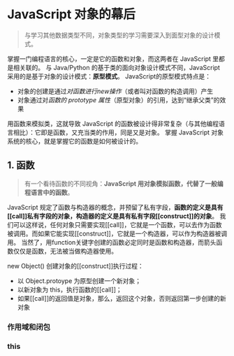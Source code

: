 # JavaScript 对象的幕后

> 与学习其他数据类型不同，对象类型的学习需要深入到面型对象的设计模式。


掌握一门编程语言的核心，一定是它的函数和对象，而这两者在 JavaScript 里都是相关联的。
与 Java/Python 的基于类的面向对象设计模式不同，JavaScript 采用的是基于对象的设计模式：**原型模式**。
JavaScript的原型模式特点是：

- 对象的创建是通过*对函数进行new操作*（或者叫对函数的构造调用）产生
- 对象通过对*函数的 prototype 属性*（原型对象）的引用，达到“继承父类”的效果

用函数来模拟类，这就导致 JavaScript 的函数被设计得非常复杂（与其他编程语言相比）：它即是函数，又充当类的作用，同是又是对象。
掌握 JavaScript 对象系统的核心，就是掌握它的函数是如何被设计的。

## 1. 函数

> 有一个看待函数的不同视角：**JavaScript 用对象模拟函数，代替了一般编程语言中的函数**。

JavaScript 规定了函数与构造器的概念，并预留了私有字段，**函数的定义是具有[[call]]私有字段的对象，构造器的定义是具有私有字段[[construct]]的对象**。
我们可以这样说，任何对象只需要实现[[call]]，它就是一个函数，可以去作为函数被调用。而如果它能实现[[construct]]，它就是一个构造器，可以作为构造器被调用。
当然了，用function关键字创建的函数必定同时是函数和构造器，而箭头函数仅仅是函数，无法被当做构造器使用。

new Object() 创建对象的[[construct]]执行过程：

- 以 Object.protoype 为原型创建一个新对象；
- 以新对象为 this，执行函数的[[call]]；
- 如果[[call]]的返回值是对象，那么，返回这个对象，否则返回第一步创建的新对象


### 作用域和闭包

### this



